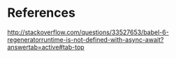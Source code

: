 # References


http://stackoverflow.com/questions/33527653/babel-6-regeneratorruntime-is-not-defined-with-async-await?answertab=active#tab-top